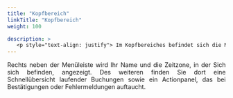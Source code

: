 ```yaml
---
title: "Kopfbereich"
linkTitle: "Kopfbereich"
weight: 100

description: >
   <p style="text-align: justify"> Im Kopfbereiches befindet sich die Menüleiste zur Navigation durch die Applikation sowie Schnellübersichten und Kurzinformationen. </p>
---
```

 <p style="text-align: justify"> Rechts neben der Menüleiste wird Ihr Name und die Zeitzone, in der Sich sich befinden, angezeigt. Des weiteren finden Sie dort eine Schnellübersicht laufender Buchungen sowie ein Actionpanel, das bei Bestätigungen oder Fehlermeldungen auftaucht.